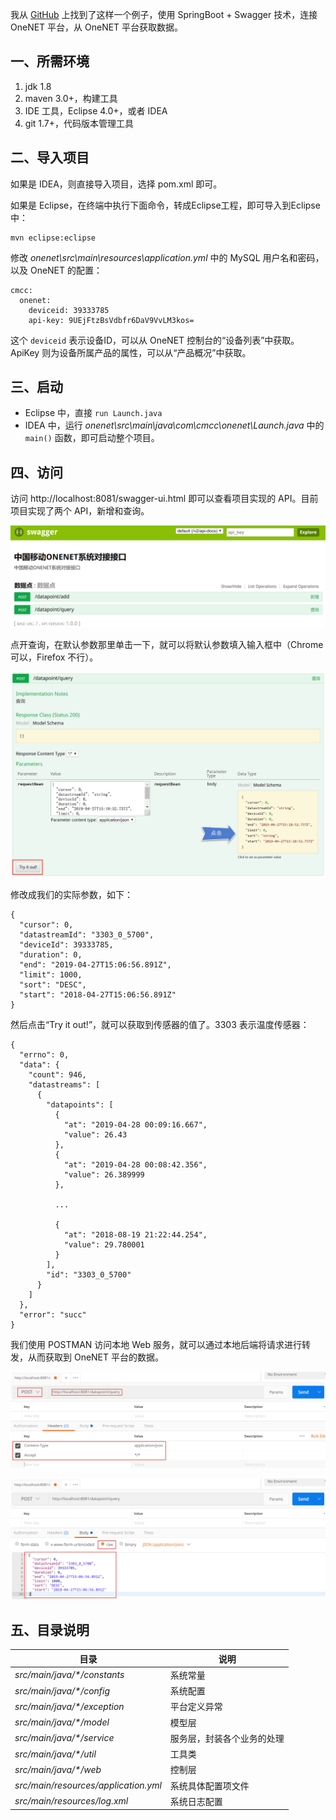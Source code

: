 我从 [GitHub](https://github.com/jiawn/onenet) 上找到了这样一个例子，使用 SpringBoot + Swagger 技术，连接 OneNET 平台，从 OneNET 平台获取数据。

## 一、所需环境
1. jdk 1.8
2. maven 3.0+，构建工具
3. IDE 工具，Eclipse 4.0+，或者 IDEA
4. git 1.7+，代码版本管理工具

## 二、导入项目

如果是 IDEA，则直接导入项目，选择 pom.xml 即可。

如果是 Eclipse，在终端中执行下面命令，转成Eclipse工程，即可导入到Eclipse中：
```
mvn eclipse:eclipse
```

修改 *onenet\src\main\resources\application.yml* 中的 MySQL 用户名和密码，以及 OneNET 的配置：

```
cmcc:
  onenet:
    deviceid: 39333785
    api-key: 9UEjFtzBsVdbfr6DaV9VvLM3kos=
```

这个 `deviceid` 表示设备ID，可以从 OneNET 控制台的“设备列表”中获取。ApiKey 则为设备所属产品的属性，可以从“产品概况”中获取。

	
## 三、启动

- Eclipse 中，直接 `run Launch.java`
- IDEA 中，运行 *onenet\src\main\java\com\cmcc\onenet\Launch.java* 中的 `main()` 函数，即可启动整个项目。
	
## 四、访问

访问 http://localhost:8081/swagger-ui.html 即可以查看项目实现的 API。目前项目实现了两个 API，新增和查询。

![API列表](https://github.com/morgengc/onenet/blob/master/img/image_1d9fm3u451oae9p8hsq1qnhcte9.png)

点开查询，在默认参数那里单击一下，就可以将默认参数填入输入框中（Chrome 可以，Firefox 不行）。

![查询API](https://github.com/morgengc/onenet/blob/master/img/image_1d9fm85r93ae8h7mjb9av8dim.png)

修改成我们的实际参数，如下：

```
{
  "cursor": 0,
  "datastreamId": "3303_0_5700",
  "deviceId": 39333785,
  "duration": 0,
  "end": "2019-04-27T15:06:56.891Z",
  "limit": 1000,
  "sort": "DESC",
  "start": "2018-04-27T15:06:56.891Z"
}
```

然后点击“Try it out!”，就可以获取到传感器的值了。3303 表示温度传感器：

```
{
  "errno": 0,
  "data": {
    "count": 946,
    "datastreams": [
      {
        "datapoints": [
          {
            "at": "2019-04-28 00:09:16.667",
            "value": 26.43
          },
          {
            "at": "2019-04-28 00:08:42.356",
            "value": 26.389999
          },
          
          ...
          
          {
            "at": "2018-08-19 21:22:44.254",
            "value": 29.780001
          }
        ],
        "id": "3303_0_5700"
      }
    ]
  },
  "error": "succ"
}
```

我们使用 POSTMAN 访问本地 Web 服务，就可以通过本地后端将请求进行转发，从而获取到 OneNET 平台的数据。

![Header参数](https://github.com/morgengc/onenet/blob/master/img/image_1d9h3abhfkrp1tm01ov311upeiu9.png)

![POST JSON参数](https://github.com/morgengc/onenet/blob/master/img/image_1d9h3aufjgcf10qd1kcc1f5k1jbcm.png)


## 五、目录说明

|目录|说明
|-|-
|*src/main/java/\*/constants*|系统常量
|*src/main/java/\*/config*|系统配置
|*src/main/java/\*/exception*|平台定义异常
|*src/main/java/\*/model*|模型层
|*src/main/java/\*/service*|服务层，封装各个业务的处理
|*src/main/java/\*/util*|工具类
|*src/main/java/\*/web*|控制层
|*src/main/resources/application.yml*|系统具体配置项文件
|*src/main/resources/log.xml*|系统日志配置
